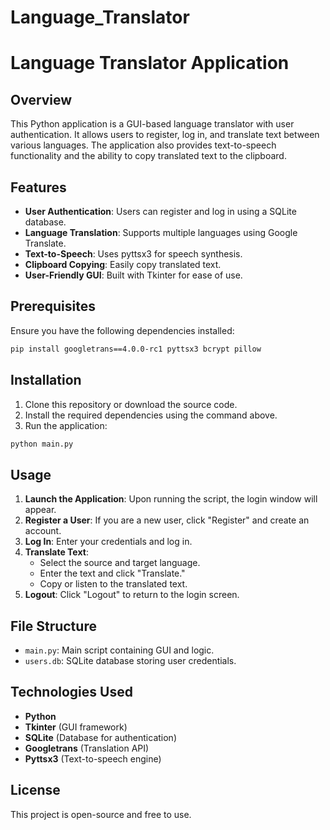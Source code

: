 # Language_Translator
# Language Translator Application

## Overview
This Python application is a GUI-based language translator with user authentication. It allows users to register, log in, and translate text between various languages. The application also provides text-to-speech functionality and the ability to copy translated text to the clipboard.

## Features
- **User Authentication**: Users can register and log in using a SQLite database.
- **Language Translation**: Supports multiple languages using Google Translate.
- **Text-to-Speech**: Uses pyttsx3 for speech synthesis.
- **Clipboard Copying**: Easily copy translated text.
- **User-Friendly GUI**: Built with Tkinter for ease of use.

## Prerequisites
Ensure you have the following dependencies installed:

```sh
pip install googletrans==4.0.0-rc1 pyttsx3 bcrypt pillow
```

## Installation
1. Clone this repository or download the source code.
2. Install the required dependencies using the command above.
3. Run the application:

```sh
python main.py
```

## Usage
1. **Launch the Application**: Upon running the script, the login window will appear.
2. **Register a User**: If you are a new user, click "Register" and create an account.
3. **Log In**: Enter your credentials and log in.
4. **Translate Text**:
   - Select the source and target language.
   - Enter the text and click "Translate."
   - Copy or listen to the translated text.
5. **Logout**: Click "Logout" to return to the login screen.

## File Structure
- `main.py`: Main script containing GUI and logic.
- `users.db`: SQLite database storing user credentials.

## Technologies Used
- **Python**
- **Tkinter** (GUI framework)
- **SQLite** (Database for authentication)
- **Googletrans** (Translation API)
- **Pyttsx3** (Text-to-speech engine)

## License
This project is open-source and free to use.

